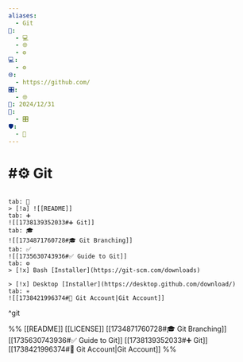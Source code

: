 ```yaml
---
aliases:
  - Git
📁:
  - 💻
  - 🌐
  - ⚙️
💻:
  - ⚙️
🌐:
  - https://github.com/
🎛️:
  - 🌐
📅: 2024/12/31
🔀:
  - 🎛️
🛡️:
  - 🔀
---
```

# #⚙️ Git

```tabs

tab: 💟
> [!a] ![[README]]
tab: ➕
![[1738139352033#➕ Git]]
tab: 🎓
![[1734871760728#🎓 Git Branching]]
tab: ✅
![[1735630743936#✅ Guide to Git]]
tab: ⚙️
> [!x] Bash [Installer](https://git-scm.com/downloads)

> [!x] Desktop [Installer](https://desktop.github.com/download/)
tab: ✳️
![[1738421996374#🔐 Git Account|Git Account]]
```

^git

%%
[[README]]
[[LICENSE]]
[[1734871760728#🎓 Git Branching]]
[[1735630743936#✅ Guide to Git]]
[[1738139352033#➕ Git]]
[[1738421996374#🔐 Git Account|Git Account]]
%%